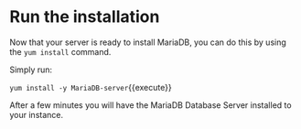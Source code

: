 # Run the installation

Now that your server is ready to install MariaDB, you can do this by using the `yum install` command.

Simply run:

`yum install -y MariaDB-server`{{execute}}

After a few minutes you will have the MariaDB Database Server installed to your instance.